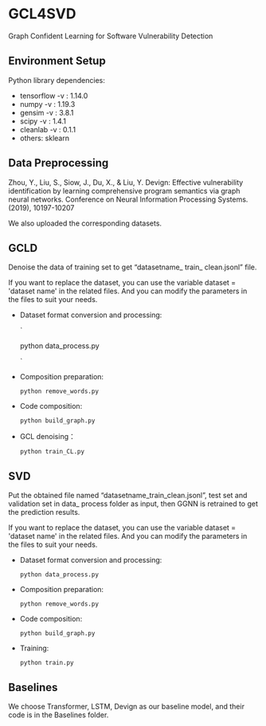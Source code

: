 # GCL4SVD
Graph Confident Learning for Software Vulnerability Detection
## Environment Setup
Python library dependencies:

* tensorflow -v : 1.14.0
* numpy -v : 1.19.3
* gensim -v : 3.8.1
* scipy -v : 1.4.1
* cleanlab -v : 0.1.1
* others: sklearn

##  Data Preprocessing
Zhou, Y., Liu, S., Siow, J., Du, X., \& Liu, Y. Devign: Effective vulnerability identification by learning comprehensive program semantics via graph neural networks. Conference on Neural Information Processing Systems. (2019), 10197-10207

We also uploaded the corresponding datasets.
## GCLD
Denoise the data of training set to get “datasetname_ train_ clean.jsonl” file.

If you want to replace the dataset, you can use the variable dataset = 'dataset name' in the related files. And you can modify the parameters in the files to suit your needs.
* Dataset format conversion and processing: 

  `
  
  python data_process.py
  
  `
 
* Composition preparation:
  
  `
  python remove_words.py
  `
 
* Code composition:
   
  `
  python build_graph.py
  `
  
* GCL denoising：
    
  `python train_CL.py`
  
## SVD
Put the obtained file named “datasetname_train_clean.jsonl”, test set and validation set in data_ process folder as input, then GGNN is retrained to get the prediction results.

If you want to replace the dataset, you can use the variable dataset = 'dataset name' in the related files. And you can modify the parameters in the files to suit your needs.
* Dataset format conversion and processing:
    
  `python data_process.py`
  
* Composition preparation:
    
  `python remove_words.py`
  
* Code composition:
    
  `python build_graph.py`
  
* Training:
    
  `python train.py`
  
## Baselines
We choose Transformer, LSTM, Devign as our baseline model, and their code is in the Baselines folder.
